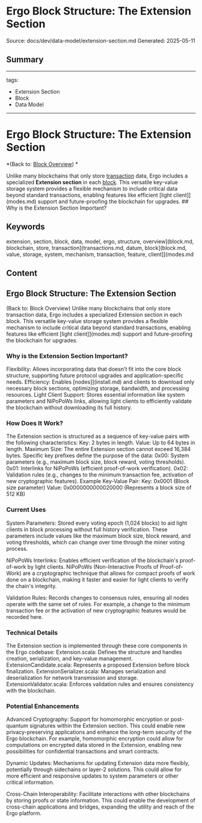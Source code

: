 # Ergo Block Structure: The Extension Section
Source: docs/dev/data-model/extension-section.md
Generated: 2025-05-11

## Summary
---
tags:
  - Extension Section
  - Block
  - Data Model
---

# Ergo Block Structure: The Extension Section

*(Back to: [Block Overview](block.md)) *

Unlike many blockchains that only store [transaction](transactions.md) data, Ergo includes a specialized **Extension section** in each [block](block.md). This versatile key-value storage system provides a flexible mechanism to include critical data beyond standard transactions, enabling features like efficient [light client]](modes.md) support and future-proofing the blockchain for upgrades. ## Why is the Extension Section Important?

## Keywords
extension, section, block, data, model, ergo, structure, overview](block.md, blockchain, store, transaction](transactions.md, datum, block](block.md, value, storage, system, mechanism, transaction, feature, client]](modes.md

## Content
## Ergo Block Structure: The Extension Section
(Back to: Block Overview)
Unlike many blockchains that only store transaction data, Ergo includes a specialized Extension section in each block. This versatile key-value storage system provides a flexible mechanism to include critical data beyond standard transactions, enabling features like efficient [light client]](modes.md) support and future-proofing the blockchain for upgrades.

### Why is the Extension Section Important?
Flexibility: Allows incorporating data that doesn't fit into the core block structure, supporting future protocol upgrades and application-specific needs.
Efficiency: Enables [nodes]](install.md) and clients to download only necessary block sections, optimizing storage, bandwidth, and processing resources.
Light Client Support: Stores essential information like system parameters and NiPoPoWs links, allowing light clients to efficiently validate the blockchain without downloading its full history.

### How Does It Work?
The Extension section is structured as a sequence of key-value pairs with the following characteristics:
Key: 2 bytes in length.
Value: Up to 64 bytes in length.
Maximum Size: The entire Extension section cannot exceed 16,384 bytes.
Specific key prefixes define the purpose of the data:
0x00: System parameters (e.g., maximum block size, block reward, voting thresholds).
0x01: Interlinks for NiPoPoWs (efficient proof-of-work verification).
0x02: Validation rules (e.g., changes to the minimum transaction fee, activation of new cryptographic features).
Example Key-Value Pair:
Key: 0x0001 (Block size parameter)
Value: 0x0000000000020000 (Represents a block size of 512 KB)

### Current Uses
System Parameters: Stored every voting epoch (1,024 blocks) to aid light clients in block processing without full history verification. These parameters include values like the maximum block size, block reward, and voting thresholds, which can change over time through the miner voting process.


NiPoPoWs Interlinks: Enables efficient verification of the blockchain's proof-of-work by light clients. NiPoPoWs (Non-Interactive Proofs of Proof-of-Work) are a cryptographic technique that allows for compact proofs of work done on a blockchain, making it faster and easier for light clients to verify the chain's integrity.


Validation Rules: Records changes to consensus rules, ensuring all nodes operate with the same set of rules. For example, a change to the minimum transaction fee or the activation of new cryptographic features would be recorded here.

### Technical Details
The Extension section is implemented through these core components in the Ergo codebase:
Extension.scala: Defines the structure and handles creation, serialization, and key-value management.
ExtensionCandidate.scala: Represents a proposed Extension before block finalization.
ExtensionSerializer.scala: Manages serialization and deserialization for network transmission and storage.
ExtensionValidator.scala: Enforces validation rules and ensures consistency with the blockchain.

### Potential Enhancements
Advanced Cryptography: Support for homomorphic encryption or post-quantum signatures within the Extension section. This could enable new privacy-preserving applications and enhance the long-term security of the Ergo blockchain. For example, homomorphic encryption could allow for computations on encrypted data stored in the Extension, enabling new possibilities for confidential transactions and smart contracts.


Dynamic Updates: Mechanisms for updating Extension data more flexibly, potentially through sidechains or layer-2 solutions. This could allow for more efficient and responsive updates to system parameters or other critical information.


Cross-Chain Interoperability: Facilitate interactions with other blockchains by storing proofs or state information. This could enable the development of cross-chain applications and bridges, expanding the utility and reach of the Ergo platform.
